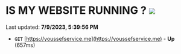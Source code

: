 # IS MY WEBSITE RUNNING ? [![](https://img.shields.io/static/v1?label=Sponsor&message=%E2%9D%A4&logo=GitHub&color=%23fe8e86)](https://github.com/sponsors/<username>)

Last updated: **7/9/2023, 5:39:56 PM**

- `GET` [https://youssefservice.me](https://youssefservice.me) - **Up** (657ms)
